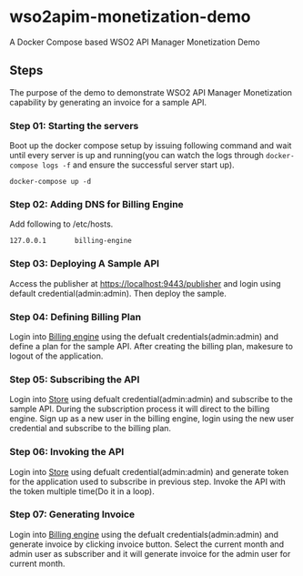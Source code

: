 # wso2apim-monetization-demo
A Docker Compose based WSO2 API Manager Monetization Demo

## Steps
The purpose of the demo to demonstrate WSO2 API Manager Monetization capability by generating an invoice for a sample API.

### Step 01: Starting the servers
Boot up the docker compose setup by issuing following command and wait until every server is up and running(you can watch the logs through `docker-compose logs -f` and ensure the successful server start up).

`docker-compose up -d`

### Step 02: Adding DNS for Billing Engine
Add following to /etc/hosts.

`127.0.0.1       billing-engine`

### Step 03: Deploying A Sample API
Access the publisher at [https://localhost:9443/publisher](https://localhost:9443/publisher) and login using default credential(admin:admin). Then deploy the sample.

### Step 04: Defining Billing Plan
Login into [Billing engine](http://billing-engine:8080/apim-billing-engine-1.4.0/) using the defualt credentials(admin:admin) and define a plan for the sample API. After creating the billing plan, makesure to logout of the application.

### Step 05: Subscribing the API
Login into [Store](https://localhost:9443/publisher) using defualt credential(admin:admin) and subscribe to the sample API. During the subscription process it will direct to the billing engine. Sign up as a new user in the billing engine, login using the new user credential and subscribe to the billing plan.

### Step 06: Invoking the API
Login into [Store](https://localhost:9443/publisher) using defualt credential(admin:admin) and generate token for the application used to subscribe in previous step.
Invoke the API with the token multiple time(Do it in a loop).

### Step 07: Generating Invoice
Login into [Billing engine](http://billing-engine:8080/apim-billing-engine-1.4.0/) using the defualt credentials(admin:admin) and generate invoice by clicking invoice button. Select the current month and admin user as subscriber and it will generate invoice for the admin user for current month.

